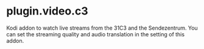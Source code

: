 plugin.video.c3
===============

Kodi addon to watch live streams from the 31C3 and the Sendezentrum.
You can set the streaming quality and audio translation in the setting of this addon.
